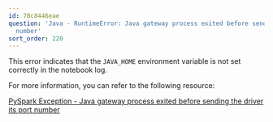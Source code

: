 ```yaml
---
id: 78c8446eae
question: 'Java - RuntimeError: Java gateway process exited before sending its port
  number'
sort_order: 220
---
```


This error indicates that the `JAVA_HOME` environment variable is not set correctly in the notebook log.

For more information, you can refer to the following resource:

[PySpark Exception - Java gateway process exited before sending the driver its port number](https://sparkbyexamples.com/pyspark/pyspark-exception-java-gateway-process-exited-before-sending-the-driver-its-port-number/)